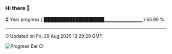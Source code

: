 ### Hi there 👋

⏳ Year progress { ███████████████████▁▁▁▁▁▁▁▁▁▁▁ } 65.90 %

---

⏰ Updated on Fri, 29 Aug 2025 12:29:29 GMT

![Progress Bar CI](https://github.com/liununu/liununu/workflows/Progress%20Bar%20CI/badge.svg)
